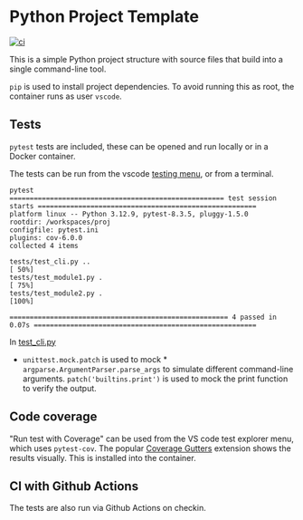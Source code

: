 # Python Project Template

[![ci](https://github.com/tuck1s/proj/actions/workflows/ci.yaml/badge.svg)](https://github.com/tuck1s/proj/actions/workflows/ci.yaml)

This is a simple Python project structure with source files that build into a single command-line tool.

`pip` is used to install project dependencies. To avoid running this as root, the container runs as user `vscode`.

## Tests
`pytest` tests are included, these can be opened and run locally or in a Docker container.

The tests can be run from the vscode [testing menu](https://code.visualstudio.com/docs/python/testing#_configure-tests), or from a terminal.

```
pytest
===================================================== test session starts ======================================================
platform linux -- Python 3.12.9, pytest-8.3.5, pluggy-1.5.0
rootdir: /workspaces/proj
configfile: pytest.ini
plugins: cov-6.0.0
collected 4 items                                                                                                              

tests/test_cli.py ..                                                                                                     [ 50%]
tests/test_module1.py .                                                                                                  [ 75%]
tests/test_module2.py .                                                                                                  [100%]

====================================================== 4 passed in 0.07s =======================================================
```

In [test_cli.py](.tests/test_cli.py)
* `unittest.mock.patch` is used to mock * `argparse.ArgumentParser.parse_args` to simulate different command-line arguments.
`patch('builtins.print')` is used to mock the print function to verify the output.

## Code coverage

"Run test with Coverage" can be used from the VS code test explorer menu, which uses `pytest-cov`.
The popular [Coverage Gutters](https://marketplace.visualstudio.com/items?itemName=ryanluker.vscode-coverage-gutters) extension shows the results visually. This is installed into the container.


## CI with Github Actions

The tests are also run via Github Actions on checkin.
